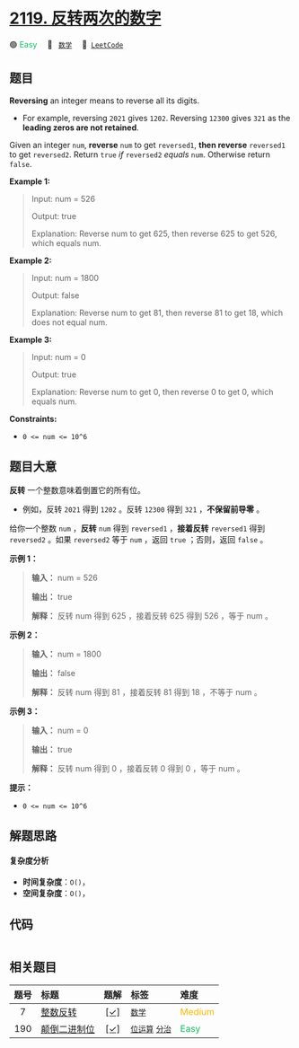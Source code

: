 # [2119. 反转两次的数字](https://leetcode.com/problems/a-number-after-a-double-reversal)

🟢 <font color=#15bd66>Easy</font>&emsp; 🔖&ensp; [`数学`](/tag/math.md)&emsp; 🔗&ensp;[`LeetCode`](https://leetcode.com/problems/a-number-after-a-double-reversal)

## 题目

**Reversing** an integer means to reverse all its digits.

  * For example, reversing `2021` gives `1202`. Reversing `12300` gives `321` as the **leading zeros are not retained**.

Given an integer `num`, **reverse** `num` to get `reversed1`, **then reverse**
`reversed1` to get `reversed2`. Return `true` _if_ `reversed2` _equals_ `num`.
Otherwise return `false`.



**Example 1:**

> Input: num = 526
> 
> Output: true
> 
> Explanation: Reverse num to get 625, then reverse 625 to get 526, which equals num.

**Example 2:**

> Input: num = 1800
> 
> Output: false
> 
> Explanation: Reverse num to get 81, then reverse 81 to get 18, which does not equal num.

**Example 3:**

> Input: num = 0
> 
> Output: true
> 
> Explanation: Reverse num to get 0, then reverse 0 to get 0, which equals num.

**Constraints:**

  * `0 <= num <= 10^6`


## 题目大意

**反转** 一个整数意味着倒置它的所有位。

  * 例如，反转 `2021` 得到 `1202` 。反转 `12300` 得到 `321` ，**不保留前导零** 。

给你一个整数 `num` ，**反转** `num` 得到 `reversed1` ，**接着反转** `reversed1` 得到 `reversed2`
。如果 `reversed2` 等于 `num` ，返回 `true` ；否则，返回 `false` 。



**示例 1：**

> 
> 
> 
> 
> 
> **输入：** num = 526
> 
> **输出：** true
> 
> **解释：** 反转 num 得到 625 ，接着反转 625 得到 526 ，等于 num 。
> 
> 

**示例 2：**

> 
> 
> 
> 
> 
> **输入：** num = 1800
> 
> **输出：** false
> 
> **解释：** 反转 num 得到 81 ，接着反转 81 得到 18 ，不等于 num 。 

**示例 3：**

> 
> 
> 
> 
> 
> **输入：** num = 0
> 
> **输出：** true
> 
> **解释：** 反转 num 得到 0 ，接着反转 0 得到 0 ，等于 num 。
> 
> 



**提示：**

  * `0 <= num <= 10^6`


## 解题思路

#### 复杂度分析

- **时间复杂度**：`O()`，
- **空间复杂度**：`O()`，

## 代码

```javascript

```

## 相关题目

<!-- prettier-ignore -->
| 题号 | 标题 | 题解 | 标签 | 难度 |
| :------: | :------ | :------: | :------ | :------ |
| 7 | [整数反转](https://leetcode.com/problems/reverse-integer) | [[✓]](/problem/0007.md) |  [`数学`](/tag/math.md) | <font color=#ffb800>Medium</font> |
| 190 | [颠倒二进制位](https://leetcode.com/problems/reverse-bits) | [[✓]](/problem/0190.md) |  [`位运算`](/tag/bit-manipulation.md) [`分治`](/tag/divide-and-conquer.md) | <font color=#15bd66>Easy</font> |